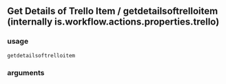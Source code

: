 
## Get Details of Trello Item / getdetailsoftrelloitem (internally is.workflow.actions.properties.trello)

### usage
`getdetailsoftrelloitem `

### arguments

